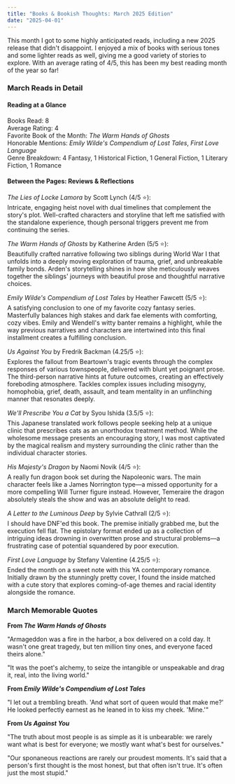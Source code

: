 ```yaml
---
title: "Books & Bookish Thoughts: March 2025 Edition"
date: "2025-04-01"
---
```


This month I got to some highly anticipated reads, including a new 2025 release that didn't disappoint. I enjoyed a mix of books with serious tones and some lighter reads as well, giving me a good variety of stories to explore. With an average rating of 4/5, this has been my best reading month of the year so far!

### March Reads in Detail

#### Reading at a Glance

Books Read: 8  
Average Rating: 4  
Favorite Book of the Month: _The Warm Hands of Ghosts_  
Honorable Mentions: _Emily Wilde's Compendium of Lost Tales_, _First Love Language_  
Genre Breakdown: 4 Fantasy, 1 Historical Fiction, 1 General Fiction, 1 Literary Fiction, 1 Romance

#### Between the Pages: Reviews & Reflections

_The Lies of Locke Lamora_ by Scott Lynch (4/5 ⭐):  
Intricate, engaging heist novel with dual timelines that complement the story's plot. Well-crafted characters and storyline that left me satisfied with the standalone experience, though personal triggers prevent me from continuing the series.

_The Warm Hands of Ghosts_ by Katherine Arden (5/5 ⭐):  
Beautifully crafted narrative following two siblings during World War I that unfolds into a deeply moving exploration of trauma, grief, and unbreakable family bonds. Arden's storytelling shines in how she meticulously weaves together the siblings' journeys with beautiful prose and thoughtful narrative choices.

_Emily Wilde's Compendium of Lost Tales_ by Heather Fawcett (5/5 ⭐):  
A satisfying conclusion to one of my favorite cozy fantasy series. Masterfully balances high stakes and dark fae elements with comforting, cozy vibes. Emily and Wendell's witty banter remains a highlight, while the way previous narratives and characters are intertwined into this final installment creates a fulfilling conclusion.

_Us Against You_ by Fredrik Backman (4.25/5 ⭐):  
Explores the fallout from Beartown's tragic events through the complex responses of various townspeople, delivered with blunt yet poignant prose. The third-person narrative hints at future outcomes, creating an effectively foreboding atmosphere. Tackles complex issues including misogyny, homophobia, grief, death, assault, and team mentality in an unflinching manner that resonates deeply.

_We'll Prescribe You a Cat_ by Syou Ishida (3.5/5 ⭐):  
This Japanese translated work follows people seeking help at a unique clinic that prescribes cats as an unorthodox treatment method. While the wholesome message presents an encouraging story, I was most captivated by the magical realism and mystery surrounding the clinic rather than the individual character stories.

_His Majesty's Dragon_ by Naomi Novik (4/5 ⭐):  
A really fun dragon book set during the Napoleonic wars. The main character feels like a James Norrington type—a missed opportunity for a more compelling Will Turner figure instead. However, Temeraire the dragon absolutely steals the show and was an absolute delight to read.

_A Letter to the Luminous Deep_ by Sylvie Cathrall (2/5 ⭐):  
I should have DNF'ed this book. The premise initially grabbed me, but the execution fell flat. The epistolary format ended up as a collection of intriguing ideas drowning in overwritten prose and structural problems—a frustrating case of potential squandered by poor execution.

_First Love Language_ by Stefany Valentine (4.25/5 ⭐):  
Ended the month on a sweet note with this YA contemporary romance. Initially drawn by the stunningly pretty cover, I found the inside matched with a cute story that explores coming-of-age themes and racial identity alongside the romance.

### March Memorable Quotes

**From _The Warm Hands of Ghosts_**

"Armageddon was a fire in the harbor, a box delivered on a cold day. It wasn't one great tragedy, but ten million tiny ones, and everyone faced theirs alone."

"It was the poet's alchemy, to seize the intangible or unspeakable and drag it, real, into the living world."

**From _Emily Wilde's Compendium of Lost Tales_**

"I let out a trembling breath. 'And what sort of queen would that make me?' He looked perfectly earnest as he leaned in to kiss my cheek. 'Mine.'"

**From _Us Against You_**

"The truth about most people is as simple as it is unbearable: we rarely want what is best for everyone; we mostly want what's best for ourselves."

"Our sponaneous reactions are rarely our proudest moments. It's said that a person's first thought is the most honest, but that often isn't true. It's often just the most stupid."
